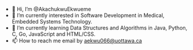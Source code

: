 - 👋 Hi, I’m @AkachukwuEkwueme
- 👀 I’m currently interested in Software Development in Medical, Embedded Systems Technology.
- 🌱 I’m currently learning Data Structures and Algorithms in Java, Python, C, Go, JavaScript and HTML/CSS.
- 📫 How to reach me email by aekwu066@uottawa.ca

<!---
AkachukwuEkwueme/AkachukwuEkwueme is a ✨ special ✨ repository because its `README.md` (this file) appears on your GitHub profile.
You can click the Preview link to take a look at your changes.
--->
